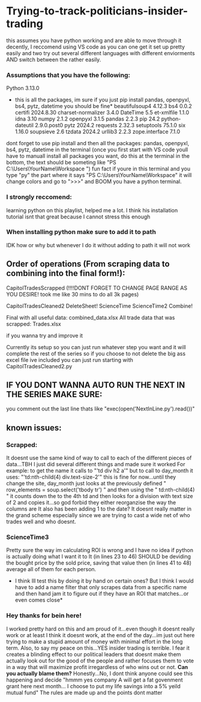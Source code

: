 # Trying-to-track-politicians-insider-trading
this assumes you have python working and are able to move through it decently, I reccomend using VS code as you can 
one get it set up pretty easily and two try out several different languages with different enviorments AND switch 
between the rather easily.
### Assumptions that you have the following: 
Python 3.13.0
* this is all the packages, im sure if you just pip install pandas, openpyxl, bs4, pytz, datetime you should be fine*
  beautifulsoup4     4.12.3
  bs4                0.0.2
  certifi            2024.8.30
  charset-normalizer 3.4.0
  DateTime           5.5
  et-xmlfile         1.1.0
  idna               3.10
  numpy              2.1.2
  openpyxl           3.1.5
  pandas             2.2.3
  pip                24.2
  python-dateutil    2.9.0.post0
  pytz               2024.2
  requests           2.32.3
  setuptools         75.1.0
  six                1.16.0
  soupsieve          2.6
  tzdata             2024.2
  urllib3            2.2.3
  zope.interface     7.1.0

  
dont forget to use pip install and then all the packages: pandas, openpyxl, bs4, pytz, datetime
in the terminal (once you first start with VS code youll have to manuall install all packages you want, do this at the 
terminal in the bottom, the text should be someting like "PS C:\Users\YourName\Workspace ") fun fact if youre in this
terminal and you type "py" the part where it says "PS C:\Users\YourName\Workspace" it will change colors and go to 
">>>" and BOOM you have a python terminal.

### I strongly reccomend:
learning python on this playlist, helped me a lot. I think his installation tutorial isnt that great because I cannot 
stress this enough
### When installing python make sure to add it to path
IDK how or why but whenever I do it without adding to path it will not work


## Order of operations (From scraping data to combining into the final form!):
CapitolTradesScrapped (!!!!DONT FORGET TO CHANGE PAGE RANGE AS YOU DESIRE! 
took me like 30 mins to do all 3k pages)

CapitolTradesCleaned2
DeleteSheet!
ScienceTime
ScienceTime2
Combine!

Final with all useful data: combined_data.xlsx
All trade data that was scrapped: Trades.xlsx

if you wanna try and improve it

Currently its setup so you can just run whatever step you want and it will 
complete the rest of the series so if you choose to not delete the big ass 
excel file ive included you can just run starting with 
CapitolTradesCleaned2.py

## IF YOU DONT WANNA AUTO RUN THE NEXT IN THE SERIES MAKE SURE:
you comment out the last line thats like "exec(open('NextInLine.py').read())"


## known issues:
### Scrapped:
It doesnt use the same kind of way to call to each of the different pieces of data...TBH I
just did several different things and made sure it worked
  For example: to get the name it calls to "'td div h2 a'" 
  but to call to day_month it uses: "'td:nth-child(4) div.text-size-2'"
  this is fine for now...until they change the site, day_month just looks at the previously
  defined " row_elements = soup.select('tbody tr') " and then using the " td:nth-child(4) " 
  it counts down the to the 4th td and then  looks for a division with text size of 2 and
  copies it...so god forbid they either reorganzise the way the columns are
It also has been adding 1 to the date? It doesnt really matter in the grand scheme especially
since we are trying to cast a wide net of who trades well and who doesnt. 
### ScienceTime3
Pretty sure the way im calculating ROI is wrong and I have no idea if python is actually doing
what I want it to
  It (in lines 23 to 46) SHOULD be deviding the bought price by the sold price, saving that value
  then (in lines 41 to 48) average all of them for each person.
* I think Ill test this by doing it by hand on certain ones? But I think I would have to add a name
filter that only scrapes data from a specific name and then hand jam it to figure out if they have
an ROI that matches...or even comes close*

### Hey thanks for bein here!
I worked pretty hard on this and am proud of it...even though it doesnt really work or at least I
think it doesnt work, at the end of the day...im just out here trying to make a stupid amount of
money with minimal effort in the long term. Also, to say my peace on this...YES insider trading is 
terrible. I fear it creates a blinding effect to our political leaders that doesnt make them actually
look out for the good of the people and rather focuses them to vote in a way that will maximize profit 
irregardless of who wins out or not. **Can you actually blame them?** Honestly...No, I dont think anyone 
could see this happening and decide "hmmm yes company A will get a fat govenment grant here next month...
I choose to put my life savings into a 5% yeild mutual fund"
The rules are made up and the points dont matter
